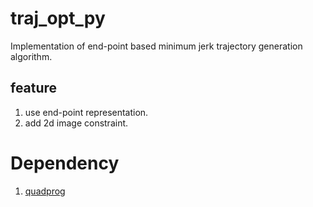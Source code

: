 # traj_opt_py

Implementation of end-point based minimum jerk trajectory generation algorithm.

## feature

1. use end-point representation.
2. add 2d image constraint.

# Dependency

1. [quadprog](https://pypi.org/project/quadprog/)


